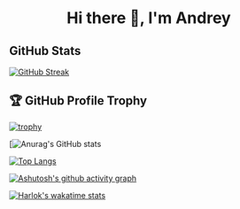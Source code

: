 <h1 align="center">Hi there 👋, I'm Andrey</h1>

<h2>GitHub Stats</h2>

[![GitHub Streak](https://streak-stats.demolab.com?user=andreyboev&theme=dark&border_radius=8.2&card_width=531)](https://git.io/streak-stats)

<h2>🏆 GitHub Profile Trophy</h2>

[![trophy](https://github-profile-trophy.vercel.app/?username=andreyboev&theme=onedark&no-bg=true&margin-w=5)](https://github.com/ryo-ma/github-profile-trophy)

[![Anurag's GitHub stats](https://github-readme-stats.vercel.app/api?username=andreyboev&show_icons=true&theme=dark)

[![Top Langs](https://github-readme-stats.vercel.app/api/top-langs/?username=andreyboev&langs_count=20)](https://github.com/anuraghazra/github-readme-stats)

[![Ashutosh's github activity graph](https://activity-graph.herokuapp.com/graph?username=andreyboev)](https://github.com/ashutosh00710/github-readme-activity-graph)

[![Harlok's wakatime stats](https://github-readme-stats.vercel.app/api/wakatime?username=andreyboev)](https://github.com/anuraghazra/github-readme-stats)
